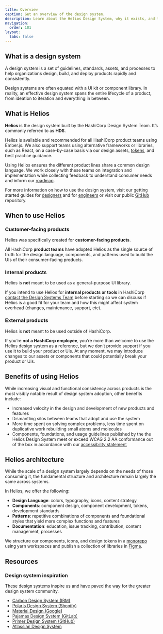 ```yaml
---
title: Overview
caption: Get an overview of the design system.
description: Learn about the Helios Design System, why it exists, and the strategy behind the system.
navigation:
  order: 101
layout:
  tabs: false
---
```


## What is a design system

A design system is a set of guidelines, standards, assets, and processes to help organizations design, build, and deploy products rapidly and consistently.

Design systems are often equated with a UI kit or component library. In reality, an effective design system spans the entire lifecycle of a product, from ideation to iteration and everything in between.

## What is Helios

**Helios** is the design system built by the HashiCorp Design System Team. It’s commonly referred to as **HDS**.

Helios is available and recommended for all HashiCorp product teams using Ember.js. We also support teams using alternative frameworks or libraries, such as React, on a case-by-case basis via our design assets, [tokens](/foundations/tokens), and best practice guidance.

Using Helios ensures the different product lines share a common design language. We work closely with these teams on integration and implementation while collecting feedback to understand consumer needs and inform our [roadmap](https://go.hashi.co/hds-rollout).

For more information on how to use the design system, visit our getting started guides for [designers](/getting-started/for-designers) and for [engineers](/getting-started/for-engineers) or visit our public [GitHub](https://github.com/hashicorp/design-system) repository.

## When to use Helios

### Customer-facing products

Helios was specifically created for **customer-facing products**.

All HashiCorp **product teams** have adopted Helios as the single source of truth for the design language, components, and patterns used to build the UIs of their consumer-facing products.

### Internal products

Helios is **not** meant to be used as a general-purpose UI library.

If you intend to use Helios for **internal products or tools** in HashiCorp [contact the Design Systems Team](/about/support) before starting so we can discuss if Helios is a good fit for your team and how this might affect system overhead (changes, maintenance, support, etc).

### External products

Helios is **not** meant to be used outside of HashiCorp. 

If you’re **not a HashiCorp employee**, you’re more than welcome to use the Helios design system as a reference, but we don’t provide support if you use it to build your product or UIs. At any moment, we may introduce changes to our assets or components that could potentially break your product or UIs.

## Benefits of using Helios

While increasing visual and functional consistency across products is the most visibly notable result of design system adoption, other benefits include:

- Increased velocity in the design and development of new products and features
- Dismantling silos between teams that adopt and use the system
- More time spent on solving complex problems, less time spent on duplicative work rebuilding small atoms and molecules
- Components, foundations, and usage guidelines published by the the Helios Design System meet or exceed WCAG 2.2 AA conformance out of the box in accordance with our [accessibility statement](/about/accessibility-statement)

## Helios architecture

While the scale of a design system largely depends on the needs of those consuming it, the fundamental structure and architecture remain largely the same across systems.

In Helios, we offer the following:

- **Design Language**: colors, typography, icons, content strategy
- **Components**: component design, component development, tokens, development standards
- **Patterns**: repetitive combinations of components and foundational styles that yield more complex functions and features
- **Documentation**: education, issue tracking, contribution, content management, processes

We structure our components, icons, and design tokens in a [monorepo](https://github.com/hashicorp/design-system) using yarn workspaces and publish a collection of libraries in [Figma](https://www.figma.com/files/team/1030156573400567478).

## Resources

### Design system inspiration

These design systems inspire us and have paved the way for the greater design system community.

- [Carbon Design System (IBM)](https://carbondesignsystem.com/)
- [Polaris Design System (Shopify)](https://polaris.shopify.com/)
- [Material Design (Google)](https://m3.material.io/)
- [Pajamas Design System (GitLab)](https://design.gitlab.com/)
- [Primer Design System (GitHub)](https://primer.style/)
- [Atlassian Design System](https://atlassian.design/)
